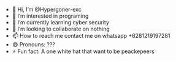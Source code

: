 - 👋 Hi, I’m @Hypergoner-exc
- 👀 I’m interested in programing
- 🌱 I’m currently learning cyber security
- 💞️ I’m looking to collaborate on nothing
- 📫 How to reach me contact me on whatsapp +6281219197281
- 😄 Pronouns: ???
- ⚡ Fun fact: A one white hat that want to be peackepeers

<!---
Hypergoner-exc/Hypergoner-exc is a ✨ special ✨ repository because its `README.md` (this file) appears on your GitHub profile.
You can click the Preview link to take a look at your changes.
--->

